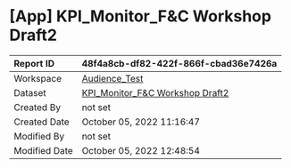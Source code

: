 



# [App] KPI_Monitor_F&C Workshop Draft2

|Report ID|48f4a8cb-df82-422f-866f-cbad36e7426a|
| :--- | :--- |
|Workspace|[Audience_Test](../Workspaces/Audience_Test.md)|
|Dataset|[KPI_Monitor_F&C Workshop Draft2](../Datasets/KPI_Monitor_F&C-Workshop-Draft2.md)|
|Created By|not set|
|Created Date|October 05, 2022 11:16:47|
|Modified By|not set|
|Modified Date|October 05, 2022 12:48:54|
